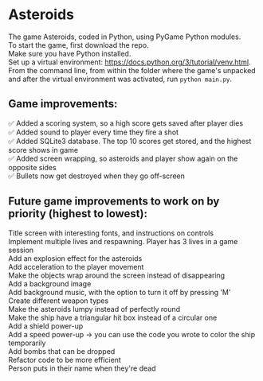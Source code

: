 # Asteroids

The game Asteroids, coded in Python, using PyGame Python modules.  
To start the game, first download the repo.  
Make sure you have Python installed.  
Set up a virtual environment: https://docs.python.org/3/tutorial/venv.html.  
From the command line, from within the folder where the game's unpacked and after the virtual environment was activated, run `python main.py`.

## Game improvements:

✅ Added a scoring system, so a high score gets saved after player dies  
✅ Added sound to player every time they fire a shot  
✅ Added SQLite3 database. The top 10 scores get stored, and the highest score shows in game  
✅ Added screen wrapping, so asteroids and player show again on the opposite sides  
✅ Bullets now get destroyed when they go off-screen

## Future game improvements to work on by priority (highest to lowest):

Title screen with interesting fonts, and instructions on controls  
Implement multiple lives and respawning. Player has 3 lives in a game session  
Add an explosion effect for the asteroids  
Add acceleration to the player movement  
Make the objects wrap around the screen instead of disappearing  
Add a background image  
Add background music, with the option to turn it off by pressing 'M'  
Create different weapon types  
Make the asteroids lumpy instead of perfectly round  
Make the ship have a triangular hit box instead of a circular one  
Add a shield power-up  
Add a speed power-up -> you can use the code you wrote to color the ship temporarily  
Add bombs that can be dropped  
Refactor code to be more efficient  
Person puts in their name when they're dead
